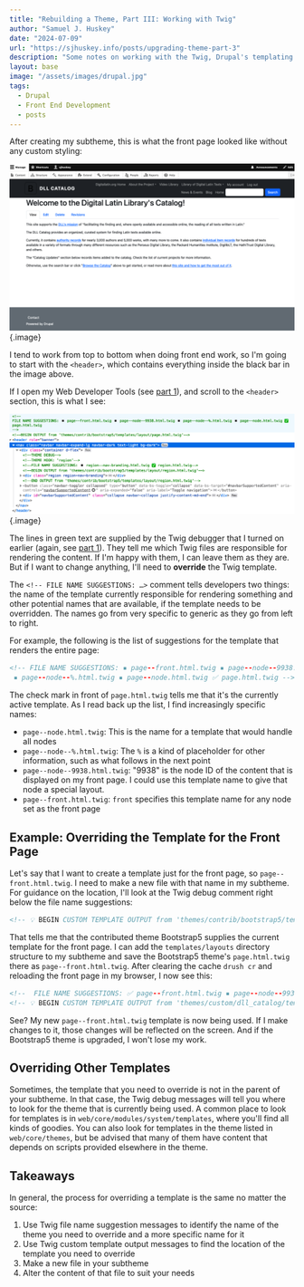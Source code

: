 ```yaml
---
title: "Rebuilding a Theme, Part III: Working with Twig"
author: "Samuel J. Huskey"
date: "2024-07-09"
url: "https://sjhuskey.info/posts/upgrading-theme-part-3"
description: "Some notes on working with the Twig, Drupal's templating language"
layout: base
image: "/assets/images/drupal.jpg"
tags:
  - Drupal
  - Front End Development
  - posts
---
```


After creating my subtheme, this is what the front page looked like without any custom styling:

![Screenshot of my bare subtheme](/assets/images/front-end/new-subtheme.png "New Subtheme"){.image}

I tend to work from top to bottom when doing front end work, so I'm going to start with the `<header>`, which contains everything inside the black bar in the image above.

If I open my Web Developer Tools (see [part 1](https://sjhuskey.info/posts/upgrading-theme-part-1)), and scroll to the `<header>` section, this is what I see:

![Screenshot of developer tools for header](/assets/images/front-end/developer-tools.png "Developer Tools"){.image}

The lines in green text are supplied by the Twig debugger that I turned on earlier (again, see [part 1](https://sjhuskey.info/posts/upgrading-theme-part-1)). They tell me which Twig files are responsible for rendering the content. If I'm happy with them, I can leave them as they are. But if I want to change anything, I'll need to **override** the Twig template.

The `<!-- FILE NAME SUGGESTIONS: …>` comment tells developers two things: the name of the template currently responsible for rendering something and other potential names that are available, if the template needs to be overridden. The names go from very specific to generic as they go from left to right.

For example, the following is the list of suggestions for the template that renders the entire page:

```html
<!-- FILE NAME SUGGESTIONS: ▪️ page--front.html.twig ▪️ page--node--9938.html.twig 
 ▪️ page--node--%.html.twig ▪️ page--node.html.twig ✅ page.html.twig -->
```

The check mark in front of `page.html.twig` tells me that it's the currently active template. As I read back up the list, I find increasingly specific names:

- `page--node.html.twig`: This is the name for a template that would handle all nodes
- `page--node--%.html.twig`: The `%` is a kind of placeholder for other information, such as what follows in the next point
- `page--node--9938.html.twig`: "9938" is the node ID of the content that is displayed on my front page. I could use this template name to give that node a special layout.
- `page--front.html.twig`: `front` specifies this template name for any node set as the front page

## Example: Overriding the Template for the Front Page

Let's say that I want to create a template just for the front page, so `page--front.html.twig`. I need to make a new file with that name in my subtheme. For guidance on the location, I'll look at the Twig debug comment right below the file name suggestions:

```html
<!-- 💡 BEGIN CUSTOM TEMPLATE OUTPUT from 'themes/contrib/bootstrap5/templates/layouts/page.html.twig' -->
```

That tells me that the contributed theme Bootstrap5 supplies the current template for the front page. I can add the `templates/layouts` directory structure to my subtheme and save the Bootstrap5 theme's `page.html.twig` there as `page--front.html.twig`. After clearing the cache `drush cr` and reloading the front page in my browser, I now see this:

```html
<!--  FILE NAME SUGGESTIONS: ✅ page--front.html.twig ▪️ page--node--9938.html.twig ▪️ page--node--%.html.twig ▪️ page--node.html.twig ▪️ page.html.twig -->
<!-- 💡 BEGIN CUSTOM TEMPLATE OUTPUT from 'themes/custom/dll_catalog/templates/layouts/page--front.html.twig' -->
```

See? My new `page--front.html.twig` template is now being used. If I make changes to it, those changes will be reflected on the screen. And if the Bootstrap5 theme is upgraded, I won't lose my work.

## Overriding Other Templates

Sometimes, the template that you need to override is not in the parent of your subtheme. In that case, the Twig debug messages will tell you where to look for the theme that is currently being used. A common place to look for templates is in `web/core/modules/system/templates`, where you'll find all kinds of goodies. You can also look for templates in the theme listed in `web/core/themes`, but be advised that many of them have content that depends on scripts provided elsewhere in the theme.

## Takeaways

In general, the process for overriding a template is the same no matter the source:

1. Use Twig file name suggestion messages to identify the name of the theme you need to override and a more specific name for it
1. Use Twig custom template output messages to find the location of the template you need to override
1. Make a new file in your subtheme
1. Alter the content of that file to suit your needs
